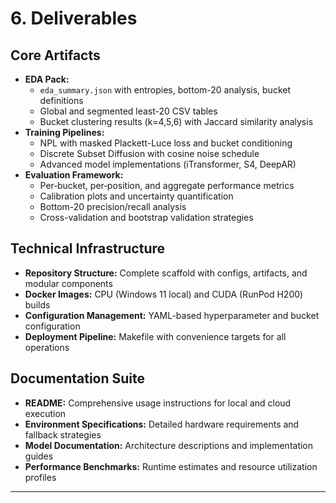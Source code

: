 # 6. Deliverables

## Core Artifacts
* **EDA Pack:**
  - `eda_summary.json` with entropies, bottom-20 analysis, bucket definitions
  - Global and segmented least-20 CSV tables
  - Bucket clustering results (k=4,5,6) with Jaccard similarity analysis
* **Training Pipelines:**
  - NPL with masked Plackett-Luce loss and bucket conditioning
  - Discrete Subset Diffusion with cosine noise schedule
  - Advanced model implementations (iTransformer, S4, DeepAR)
* **Evaluation Framework:**
  - Per‑bucket, per‑position, and aggregate performance metrics
  - Calibration plots and uncertainty quantification
  - Bottom-20 precision/recall analysis
  - Cross-validation and bootstrap validation strategies

## Technical Infrastructure
* **Repository Structure:** Complete scaffold with configs, artifacts, and modular components
* **Docker Images:** CPU (Windows 11 local) and CUDA (RunPod H200) builds
* **Configuration Management:** YAML-based hyperparameter and bucket configuration
* **Deployment Pipeline:** Makefile with convenience targets for all operations

## Documentation Suite
* **README:** Comprehensive usage instructions for local and cloud execution
* **Environment Specifications:** Detailed hardware requirements and fallback strategies
* **Model Documentation:** Architecture descriptions and implementation guides
* **Performance Benchmarks:** Runtime estimates and resource utilization profiles

---
